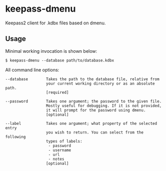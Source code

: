 # keepass-dmenu

Keepass2 client for .kdbx files based on dmenu.

## Usage

Minimal working invocation is shown below:

```
$ keepass-dmenu --database path/to/database.kdbx
```

All command line options:

```
--database        Takes the path to the database file, relative from
                  your current working directory or as an absolute path.
                  [required]

--password        Takes one argument; the password to the given file.
                  Mostly useful for debugging. If it is not provided,
                  it will prompt for the password using dmenu.
                  [optional]

--label           Takes one argument; what property of the selected entry
                  you wish to return. You can select from the following
                  types of labels:
                   - password
                   - username
                   - url
                   - notes
                  [optional]
```
